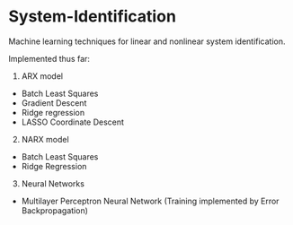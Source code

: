 # System-Identification
Machine learning techniques for linear and nonlinear system identification.

Implemented thus far:

1) ARX model
  - Batch Least Squares
  - Gradient Descent
  - Ridge regression
  - LASSO Coordinate Descent
  
2) NARX model
  - Batch Least Squares
  - Ridge Regression

3) Neural Networks
  - Multilayer Perceptron Neural Network (Training implemented by Error Backpropagation)
